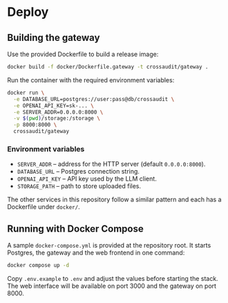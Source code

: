 # Deploy

## Building the gateway

Use the provided Dockerfile to build a release image:

```bash
docker build -f docker/Dockerfile.gateway -t crossaudit/gateway .
```

Run the container with the required environment variables:

```bash
docker run \
  -e DATABASE_URL=postgres://user:pass@db/crossaudit \
  -e OPENAI_API_KEY=sk-... \
  -e SERVER_ADDR=0.0.0.0:8000 \
  -v $(pwd)/storage:/storage \
  -p 8000:8000 \
  crossaudit/gateway
```

### Environment variables

- `SERVER_ADDR` &ndash; address for the HTTP server (default `0.0.0.0:8000`).
- `DATABASE_URL` &ndash; Postgres connection string.
- `OPENAI_API_KEY` &ndash; API key used by the LLM client.
- `STORAGE_PATH` &ndash; path to store uploaded files.

The other services in this repository follow a similar pattern and each has a
Dockerfile under `docker/`.

## Running with Docker Compose

A sample `docker-compose.yml` is provided at the repository root. It starts
Postgres, the gateway and the web frontend in one command:

```bash
docker compose up -d
```

Copy `.env.example` to `.env` and adjust the values before starting the stack.
The web interface will be available on port 3000 and the gateway on port 8000.
